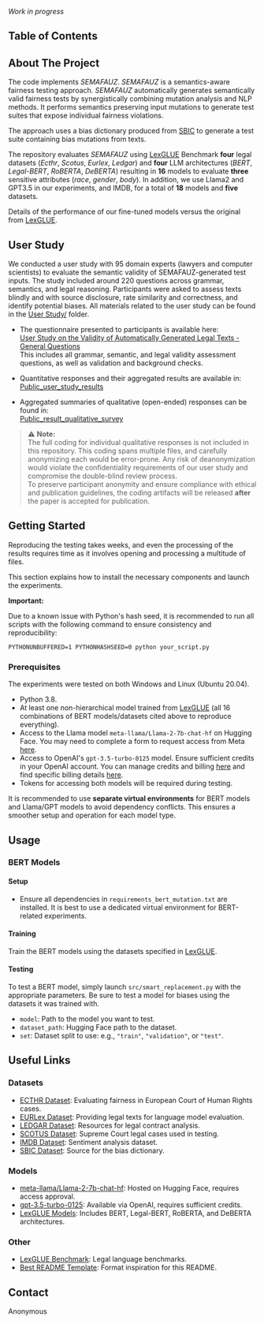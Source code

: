 *Work in progress*

## Table of Contents

## About The Project

The code implements *SEMAFAUZ*. *SEMAFAUZ* is a semantics-aware fairness testing approach.
*SEMAFAUZ* automatically generates semantically valid fairness tests by synergistically combining mutation analysis and NLP methods. It performs semantics preserving input mutations to generate test suites that expose
individual fairness violations.

The approach uses a bias dictionary produced from [SBIC](https://paperswithcode.com/dataset/sbic) to generate a test suite containing bias mutations from texts.

The repository evaluates *SEMAFAUZ* using [LexGLUE](https://github.com/coastalcph/lex-glue) Benchmark **four** legal datasets (*Ecthr*, *Scotus*, *Eurlex*, *Ledgar*) and **four** LLM architectures (*BERT*, *Legal-BERT*, *RoBERTA*, *DeBERTA*) resulting in **16** models to evaluate **three** sensitive attributes (*race*, *gender*, *body*). In addition, we use Llama2 and GPT3.5 in our experiments, and IMDB, for a total of **18** models and **five** datasets.

Details of the performance of our fine-tuned models versus the original from [LexGLUE](https://github.com/coastalcph/lex-glue).


## User Study

We conducted a user study with 95 domain experts (lawyers and computer scientists) to evaluate the semantic validity of SEMAFAUZ-generated test inputs. The study included around 220 questions across grammar, semantics, and legal reasoning. Participants were asked to assess texts blindly and with source disclosure, rate similarity and correctness, and identify potential biases.
All materials related to the user study can be found in the [User Study/](User%20Study/) folder.

- The questionnaire presented to participants is available here:  
  [User Study on the Validity of Automatically Generated Legal Texts - General Questions](User%20Study/User%20Study%20on%20the%20Validity%20of%20Automatically%20Generated%20Legal%20Texts%20-%20General%20Questions.pdf)  
  This includes all grammar, semantic, and legal validity assessment questions, as well as validation and background checks.

- Quantitative responses and their aggregated results are available in:  
  [Public_user_study_results](User%20Study/Public_user_study_results.xlsx)

- Aggregated summaries of qualitative (open-ended) responses can be found in:  
  [Public_result_qualitative_survey](User%20Study/Public_result_qualitative_survey.xlsx)

> ⚠️ **Note:**  
> The full coding for individual qualitative responses is not included in this repository. This coding spans multiple files, and carefully anonymizing each would be error-prone. Any risk of deanonymization would violate the confidentiality requirements of our user study and compromise the double-blind review process.  
> To preserve participant anonymity and ensure compliance with ethical and publication guidelines, the coding artifacts will be released **after** the paper is accepted for publication.


## Getting Started

Reproducing the testing takes weeks, and even the processing of the results requires time as it involves opening and processing a multitude of files.

This section explains how to install the necessary components and launch the experiments.

**Important:**

Due to a known issue with Python's hash seed, it is recommended to run all scripts with the following command to ensure consistency and reproducibility:

```
PYTHONUNBUFFERED=1 PYTHONHASHSEED=0 python your_script.py
```

### Prerequisites

The experiments were tested on both Windows and Linux (Ubuntu 20.04).

- Python 3.8.
- At least one non-hierarchical model trained from [LexGLUE](https://github.com/coastalcph/lex-glue) (all 16 combinations of BERT models/datasets cited above to reproduce everything).
- Access to the Llama model `meta-llama/Llama-2-7b-chat-hf` on Hugging Face. You may need to complete a form to request access from Meta [here](https://huggingface.co/meta-llama/Llama-2-7b-chat-hf).
- Access to OpenAI's `gpt-3.5-turbo-0125` model. Ensure sufficient credits in your OpenAI account. You can manage credits and billing [here](https://platform.openai.com/settings/organization/billing/overview) and find specific billing details [here](https://platform.openai.com/docs/models/gpt-3-5#gpt-3-5-turbo).
- Tokens for accessing both models will be required during testing.

It is recommended to use **separate virtual environments** for BERT models and Llama/GPT models to avoid dependency conflicts. This ensures a smoother setup and operation for each model type.

## Usage

### BERT Models

#### Setup

- Ensure all dependencies in `requirements_bert_mutation.txt` are installed. It is best to use a dedicated virtual environment for BERT-related experiments.

#### Training

Train the BERT models using the datasets specified in [LexGLUE](https://github.com/coastalcph/lex-glue).

#### Testing

To test a BERT model, simply launch `src/smart_replacement.py` with the appropriate parameters. Be sure to test a model for biases using the datasets it was trained with.

- `model`: Path to the model you want to test.
- `dataset_path`: Hugging Face path to the dataset.
- `set`: Dataset split to use: e.g., `"train"`, `"validation"`, or `"test"`.

## Useful Links

### Datasets
- [ECTHR Dataset](https://github.com/coastalcph/lex-glue#ecthr-a): Evaluating fairness in European Court of Human Rights cases.
- [EURLex Dataset](https://github.com/coastalcph/lex-glue#eurlex): Providing legal texts for language model evaluation.
- [LEDGAR Dataset](https://github.com/coastalcph/lex-glue#ledgar): Resources for legal contract analysis.
- [SCOTUS Dataset](https://case.law/): Supreme Court legal cases used in testing.
- [IMDB Dataset](https://www.kaggle.com/datasets/lakshmi25npathi/imdb-dataset-of-50k-movie-reviews): Sentiment analysis dataset.
- [SBIC Dataset](https://paperswithcode.com/dataset/sbic): Source for the bias dictionary.

### Models
- [meta-llama/Llama-2-7b-chat-hf](https://huggingface.co/meta-llama/Llama-2-7b-chat-hf): Hosted on Hugging Face, requires access approval.
- [gpt-3.5-turbo-0125](https://platform.openai.com/docs/models/gpt-3-5#gpt-3-5-turbo): Available via OpenAI, requires sufficient credits.
- [LexGLUE Models](https://github.com/coastalcph/lex-glue): Includes BERT, Legal-BERT, RoBERTA, and DeBERTA architectures.

### Other
- [LexGLUE Benchmark](https://github.com/coastalcph/lex-glue): Legal language benchmarks.
- [Best README Template](https://github.com/othneildrew/Best-README-Template/tree/master): Format inspiration for this README.

## Contact

Anonymous

